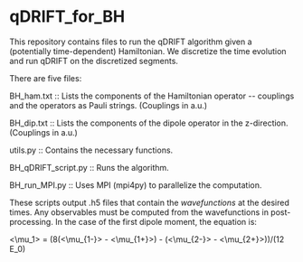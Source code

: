 # qDRIFT_for_BH

This repository contains files to run the qDRIFT algorithm given a (potentially time-dependent) Hamiltonian. We discretize the time evolution and run qDRIFT on the discretized segments.

There are five files:

BH_ham.txt :: Lists the components of the Hamiltonian operator -- couplings and the operators as Pauli strings. (Couplings in a.u.)

BH_dip.txt :: Lists the components of the dipole operator in the z-direction. (Couplings in a.u.)

utils.py :: Contains the necessary functions.

BH_qDRIFT_script.py :: Runs the algorithm.

BH_run_MPI.py :: Uses MPI (mpi4py) to parallelize the computation.

These scripts output .h5 files that contain the _wavefunctions_ at the desired times. Any observables must be computed from the wavefunctions in post-processing. In the case of the first dipole moment, the equation is:

<\mu_1> = (8(<\mu_{1-}> - <\mu_{1+}>) - (<\mu_{2-}> - <\mu_{2+}>))/(12 E_0)
